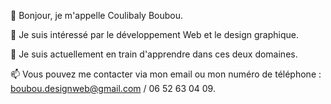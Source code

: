 👋 Bonjour, je m'appelle Coulibaly Boubou.

👀 Je suis intéressé par le développement Web et le design graphique.

🌱 Je suis actuellement en train d'apprendre dans ces deux domaines.

📫 Vous pouvez me contacter via mon email ou mon numéro de téléphone : boubou.designweb@gmail.com / 06 52 63 04 09.





<!---
DevDesignClb/DevDesignClb is a ✨ special ✨ repository because its `README.md` (this file) appears on your GitHub profile.
You can click the Preview link to take a look at your changes.
--->
